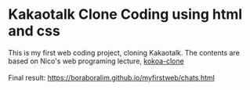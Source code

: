 Kakaotalk Clone Coding using html and css
=========================================

This is my first web coding project, cloning Kakaotalk. The contents are based on Nico's web programing lecture, [kokoa-clone](https://nomadcoders.co/kokoa-clone/lobby)<br>
<br>
Final result: https://boraboralim.github.io/myfirstweb/chats.html

